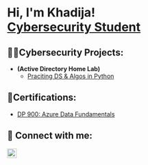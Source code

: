 <h1>Hi, I'm Khadija! <br/><a href="https://github.com/C0deGurl">Cybersecurity Student </a>

<h2>👩‍💻Cybersecurity Projects:</h2>

- <b> (Active Directory Home Lab)</b>
  - [Praciting DS & Algos in Python](https://github.com/joshmadakor1/Algorithms-Practice)

  
<h2>📄Certifications:</h2>

- [DP 900: Azure Data Fundamentals](https://learn.microsoft.com/api/credentials/share/en-us/KhadijaKhan-6538/3CAD1FB25BB8E216?sharingId=5E213062CD7BF8E0)


<h2> 🤳 Connect with me:</h2>

[<img align="left" alt="KhadijaKhan | LinkedIn" width="22px" src="https://cdn.jsdelivr.net/npm/simple-icons@v3/icons/linkedin.svg" />][linkedin]

[linkedin]: https://linkedin.com/in/khadijakhannj

<!--
**joshmadakor1/joshmadakor1** is a ✨ _special_ ✨ repository because its `README.md` (this file) appears on your GitHub profile.

Here are some ideas to get you started:

- 🔭 I’m currently working on ...
- 🌱 I’m currently learning ...
- 👯 I’m looking to collaborate on ...
- 🤔 I’m looking for help with ...
- 💬 Ask me about ...
- 📫 How to reach me: ...
- 😄 Pronouns: ...
- ⚡ Fun fact: ...
-->

